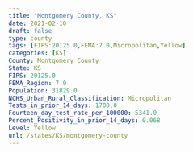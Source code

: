```yaml
---
title: "Montgomery County, KS"
date: 2021-02-10
draft: false
type: county
tags: [FIPS:20125.0,FEMA:7.0,Micropolitan,Yellow]
categories: [KS]
County: Montgomery County
State: KS
FIPS: 20125.0
FEMA_Region: 7.0
Population: 31829.0
NCHS_Urban_Rural_Classification: Micropolitan
Tests_in_prior_14_days: 1700.0
Fourteen_day_test_rate_per_100000: 5341.0
Percent_Positivity_in_prior_14_days: 0.068
Level: Yellow
url: /states/KS/montgomery-county
---
```



